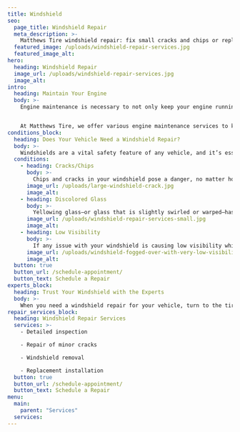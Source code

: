 ```yaml
---
title: Windshield
seo:
  page_title: Windshield Repair
  meta_description: >-
    Matthews Tire windshield repair: fix small cracks and chips or replace your entire windshield.
  featured_image: /uploads/windshield-repair-services.jpg
  featured_image_alt:
hero:
  heading: Windshield Repair
  image_url: /uploads/windshield-repair-services.jpg
  image_alt:
intro:
  heading: Maintain Your Engine
  body: >-
    Engine maintenance is necessary to not only keep your engine running efficiently and safely, but also to improve the overall performance and longevity of your vehicle. Keeping up with a proper engine maintenance routine may seem like a daunting task, but you’ll save yourself a lot of headaches and money by avoiding engine failure. 


    At Matthews Tire, we offer various engine maintenance services to keep your vehicle in the best condition possible, including oil changes, full engine inspections and more.
conditions_block:
  heading: Does Your Vehicle Need a Windshield Repair?
  body: >-
    Windshields are a vital safety feature of any vehicle, and it’s essential to your safety that you get it repaired or replaced when necessary. If you notice any of these common signs of windshield damage, schedule your repair service with Matthews Tire and our expert mechanics will get you rolling in no time.
  conditions:
    - heading: Cracks/Chips
      body: >-
        Chips and cracks in your windshield pose a danger, no matter how large they are. Luckily, if they are small enough, Matthews Tire technicians can complete minor repairs to ensure your safety. However, large cracks or chips will require a full windshield replacement, which can also be completed at any of our locations.
      image_url: /uploads/large-windshield-crack.jpg
      image_alt:
    - heading: Discolored Glass
      body: >-
        Yellowing glass—or glass that is slightly swirled or warped—has become damaged, usually over a long period of time exposed to the sun and other elements. This can be a sign that your windshield is no longer safe and in need of a replacement.
      image_url: /uploads/windshield-repair-services-small.jpg
      image_alt:
    - heading: Low Visibility
      body: >-
        If any issue with your windshield is causing low visibility while driving, bring your car in for an inspection and repair as soon as possible. This is extremely important, as anything getting in the way of your visibility can pose a great threat to yourself and other drivers on the road.
      image_url: /uploads/windshield-fogged-over-with-very-low-visibility.jpg
      image_alt:
  button: true
  button_url: /schedule-appointment/
  button_text: Schedule a Repair
experts_block:
  heading: Trust Your Windshield with the Experts
  body: >-
    When you need a windshield repair for your vehicle, turn to the tire experts at Matthews Tire. Our ASE master certified technicians have the expertise and dealer-quality tools necessary to repair or replace your windshield.
repair_services_block:
  heading: Windshield Repair Services
  services: >-
    - Detailed inspection

    - Repair of minor cracks

    - Windshield removal

    - Replacement installation
  button: true
  button_url: /schedule-appointment/
  button_text: Schedule a Repair
menu:
  main:
    parent: "Services"
  services:
---
```

